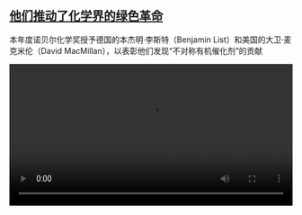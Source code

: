 <!--1633603625000-->
[他们推动了化学界的绿色革命](https://www.dw.com/zh/%E4%BB%96%E4%BB%AC%E6%8E%A8%E5%8A%A8%E4%BA%86%E5%8C%96%E5%AD%A6%E7%95%8C%E7%9A%84%E7%BB%BF%E8%89%B2%E9%9D%A9%E5%91%BD/a-59436014)
------

<p>本年度诺贝尔化学奖授予德国的本杰明·李斯特（Benjamin List）和美国的大卫·麦克米伦（David MacMillan），以表彰他们发现“不对称有机催化剂”的贡献</small></p><video src="https://tvdownloaddw-a.akamaihd.net/dwtv_video/flv/vdt_zh/2021/bchi211007_001_nobelchemie_01r_sd_avc.mp4" controls style="width:100%"></video>
